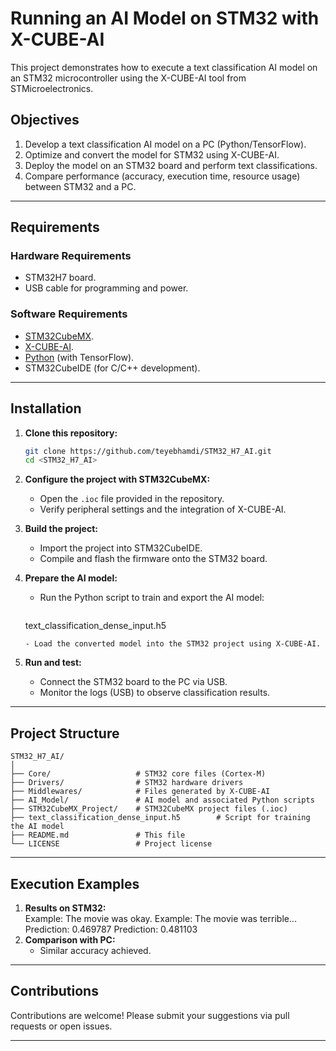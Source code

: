 
# **Running an AI Model on STM32 with X-CUBE-AI**  

This project demonstrates how to execute a text classification AI model on an STM32 microcontroller using the X-CUBE-AI tool from STMicroelectronics.  

## **Objectives**  
1. Develop a text classification AI model on a PC (Python/TensorFlow).  
2. Optimize and convert the model for STM32 using X-CUBE-AI.  
3. Deploy the model on an STM32 board and perform text classifications.  
4. Compare performance (accuracy, execution time, resource usage) between STM32 and a PC.  

---

## **Requirements**  
### **Hardware Requirements**  
- STM32H7 board.  
- USB cable for programming and power.  

### **Software Requirements**  
- [STM32CubeMX](https://www.st.com/en/development-tools/stm32cubemx.html).  
- [X-CUBE-AI](https://www.st.com/en/embedded-software/x-cube-ai.html).  
- [Python](https://www.python.org/) (with TensorFlow).  
- STM32CubeIDE (for C/C++ development).  

---

## **Installation**  

1. **Clone this repository:**  
   ```bash
   git clone https://github.com/teyebhamdi/STM32_H7_AI.git
   cd <STM32_H7_AI>
   ```

2. **Configure the project with STM32CubeMX:**  
   - Open the `.ioc` file provided in the repository.  
   - Verify peripheral settings and the integration of X-CUBE-AI.  

3. **Build the project:**  
   - Import the project into STM32CubeIDE.  
   - Compile and flash the firmware onto the STM32 board.  

4. **Prepare the AI model:**  
   - Run the Python script to train and export the AI model:  
     ```bash
    text_classification_dense_input.h5
     ```
   - Load the converted model into the STM32 project using X-CUBE-AI.  

5. **Run and test:**  
   - Connect the STM32 board to the PC via USB.  
   - Monitor the logs (USB) to observe classification results.  

---

## **Project Structure**  
```
STM32_H7_AI/
│
├── Core/                   # STM32 core files (Cortex-M)
├── Drivers/                # STM32 hardware drivers
├── Middlewares/            # Files generated by X-CUBE-AI
├── AI_Model/               # AI model and associated Python scripts
├── STM32CubeMX_Project/    # STM32CubeMX project files (.ioc)
├── text_classification_dense_input.h5        # Script for training the AI model
├── README.md               # This file
└── LICENSE                 # Project license
```

---

## **Execution Examples**  

1. **Results on STM32:**  
   Example: The movie was okay.
   Example: The movie was terrible...
   Prediction: 0.469787
   Prediction: 0.481103
2. **Comparison with PC:**  
   - Similar accuracy achieved.  

---

## **Contributions**  
Contributions are welcome! Please submit your suggestions via pull requests or open issues.  

---

